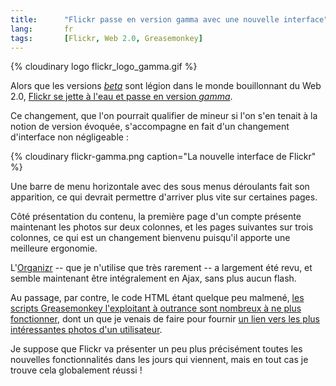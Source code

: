 ```yaml
--- 
title:      "Flickr passe en version gamma avec une nouvelle interface" 
lang:       fr 
tags:       [Flickr, Web 2.0, Greasemonkey]
---
```


{% cloudinary logo flickr_logo_gamma.gif %}

Alors que les versions [*beta*](http://www.2803.com/2006/04/04/le-fameux-beta/) sont légion dans le monde bouillonnant du Web 2.0, [Flickr se jette à l'eau et passe en version *gamma*](http://blog.flickr.com/flickrblog/2006/05/alpha_beta_gamm.html).


Ce changement, que l'on pourrait qualifier de mineur si l'on s'en tenait à la notion de version évoquée, s'accompagne en fait d'un changement d'interface non négligeable :

{% cloudinary flickr-gamma.png caption="La nouvelle interface de Flickr" %}


Une barre de menu horizontale avec des sous menus déroulants fait son apparition, ce qui devrait permettre d'arriver plus vite sur certaines pages.

Côté présentation du contenu, la première page d'un compte présente maintenant les photos sur deux colonnes, et les pages suivantes sur trois colonnes, ce qui est un changement bienvenu puisqu'il apporte une meilleure ergonomie.

L'[Organizr](http://www.flickr.com/help/organizr/) -- que je n'utilise que très rarement -- a largement été revu, et semble maintenant être intégralement en Ajax, sans plus aucun flash.

Au passage, par contre, le code HTML étant quelque peu malmené, [les scripts Greasemonkey l'exploitant à outrance sont nombreux à ne plus fonctionner](http://www.flickr.com/groups/flickrhacks/discuss/72057594136733019/), dont un que je venais de faire pour fournir [un lien vers les plus intéressantes photos d'un utilisateur](http://www.userscript.com/scripts/show/4104).

Je suppose que Flickr va présenter un peu plus précisément toutes les nouvelles fonctionnalités dans les jours qui viennent, mais en tout cas je trouve cela globalement réussi !
